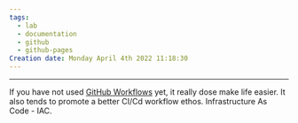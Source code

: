 ```yaml
---
tags:
  - lab
  - documentation
  - github
  - github-pages
Creation date: Monday April 4th 2022 11:18:30
---
```

-----
If you have not used [GitHub Workflows](https://docs.github.com/en/actions/how-tos/writing-workflows) yet, it really dose make life easier.  It also tends to promote a better CI/Cd workflow ethos.  Infrastructure As Code - IAC.